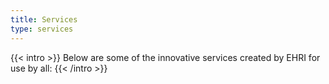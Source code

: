 ```yaml
---
title: Services
type: services
---
```


{{< intro >}}
Below are some of the innovative services created by EHRI for use by all:
{{< /intro >}}
